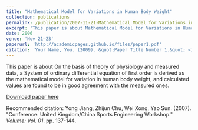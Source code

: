 ```yaml
---
title: "Mathematical Model for Variations in Human Body Weight"
collection: publications
permalink: /publication/2007-11-21-Mathematical Model for Variations in Human Body Weight.md
excerpt: 'This paper is about Mathematical Model for Variations in Human Body Weight.'
date: 2006
venue: 'Nov 21—23'
paperurl: 'http://academicpages.github.io/files/paper1.pdf'
citation: 'Your Name, You. (2009). &quot;Paper Title Number 1.&quot; <i>Journal 1</i>. 1(1).'
---
```

This paper is about On the basis of theory of physiology and measured data, a System of ordinary differential equation of first order is derived as the mathematical model for variation in human body weight, and calculated values are found to be in good agreement with the measured ones.


[Download paper here](http://academicpages.github.io/files/paper1.pdf)

Recommended citation: Yong Jiang, Zhijun Chu, Wei Xong, Yao Sun. (2007). "Conference: United Kingdom/China Sports Engineering Workshop." <i>Volume: Vol. 01</i>. pp. 137-144.
